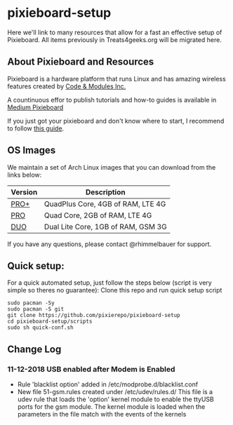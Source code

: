 # pixieboard-setup

Here we'll link to many resources that allow for a fast an effective setup of Pixieboard. All items previously in Treats4geeks.org will be migrated here.

## About Pixieboard and Resources

Pixieboard is a hardware platform that runs Linux and has amazing wireless features created by [Code & Modules Inc.](https://codeandmodules.com)

A countinuous effor to publish tutorials and how-to guides is available in [Medium Pixieboard](https://medium.com/pixieboard)

If you just got your pixieboard and don't know where to start, I recommend to follow [this guide](https://medium.com/pixieboard/getting-started-with-pixieboard-7e977ee6d276).

## OS Images

We maintain a set of Arch Linux images that you can download from the links below:

|Version | Description                      |
|--------|----------------------------------|
|[PRO+](https://s3-us-west-1.amazonaws.com/pxlinux/LATEST/PXBoardQP4G-latest.img.zip)|QuadPlus Core, 4GB of RAM, LTE 4G |
|[PRO](https://s3-us-west-1.amazonaws.com/pxlinux/LATEST/PXBoardQ-latest.img.zip) | Quad Core, 2GB of RAM, LTE 4G |
|[DUO](https://code-ing.com/pixierepo/release/images/latest/PixieDLCoreImage.zip) | Dual Lite Core, 1GB of RAM, GSM 3G |

If you have any questions, please contact @rhimmelbauer for support.


## Quick setup:

For a quick automated setup, just follow the steps below (script is very simple so theres no guarantee): 
Clone this repo and run quick setup script
```
sudo pacman -Sy
sudo pacman -S git
git clone https://github.com/pixierepo/pixieboard-setup
cd pixieboard-setup/scripts
sudo sh quick-conf.sh
```

## Change Log
### 11-12-2018 USB enabled after Modem is Enabled
- Rule 'blacklist option' added in /etc/modprobe.d/blacklist.conf
- New file 51-gsm.rules created under /etc/udev/rules.d/
  This file is a udev rule that loads the 'option' kernel module to enable the ttyUSB ports for the gsm module.
  The kernel module is loaded when the parameters in the file match with the events of the kernels
  
  
